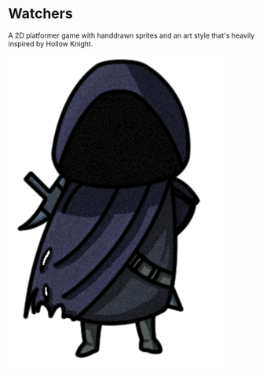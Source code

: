 # Watchers
A 2D platformer game with handdrawn sprites and an art style that's heavily inspired by Hollow Knight.

![Watcher Concept Art](Resources/watcher.png)
